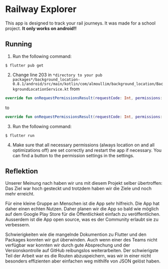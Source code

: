 # Railway Explorer
This app is designed to track your rail journeys. It was made for a school project.
**It only works on android!!** 

## Running
1. Run the following command:
```
$ flutter pub get
```
2. Change line 203 in `*directory to your pub packages*/background_location-0.8.1/android/src/main/kotlin/com/almoullim/background_location/BackgroundLocationService.kt` from 
```kotlin
override fun onRequestPermissionsResult(requestCode: Int, permissions: Array<out String>?, grantResults: IntArray?): Boolean {
```

to

```kotlin
override fun onRequestPermissionsResult(requestCode: Int, permissions: Array<out String>, grantResults: IntArray): Boolean {

```

3. Run the following command:
```
$ flutter run
```

4. Make sure that all necessary permissions (always location on and all optimizations off) are set correctly and restart the app if necessary. You can find a button to the permission settings in the settings.

## Reflektion
Unserer Meinung nach haben wir uns mit diesem Projekt selber übertroffen: Das Ziel war hoch gesteckt und trotzdem haben wir die Ziele und noch mehr erreicht.

Für eine kleine Gruppe an Menschen ist die App sehr hilfreich. Die App hat daher einen echten Nutzen. Daher planen wir die App so bald wie möglich auf dem Google Play Store für die Öffentlichkeit einfach zu veröffentlichen. Ausserdem ist die App open source, was es der Community erlaubt sie zu verbessern.

Schwierigkeiten wie die mangelnde Dokumention zu Flutter und den Packages konnten wir gut überwinden. Auch wenn einer des Teams nicht verfügbar war konnten wir durch gute Absprechung und der Versionskontrolle auf GitHub reibungslos weiterarbeiten. Der schwierigste Teil der Arbeit war es die Routen abzuspeichern, was wir in einer nicht besonders effizienten aber einfachen weg mithilfe von JSON gelöst haben.